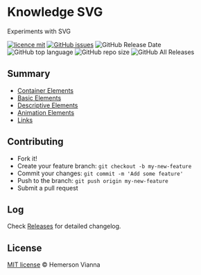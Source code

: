 # Knowledge SVG

Experiments with SVG

[![licence mit](https://img.shields.io/badge/license-MIT-blue.svg?style=flat-square)](http://hemersonvianna.mit-license.org/)
[![GitHub issues](https://img.shields.io/github/issues/org-victorinox/knowledge-svg.svg)](https://github.com/org-victorinox/knowledge-svg/issues)
![GitHub Release Date](https://img.shields.io/github/release-date/org-victorinox/knowledge-svg.svg)
![GitHub top language](https://img.shields.io/github/languages/top/org-victorinox/knowledge-svg.svg)
![GitHub repo size](https://img.shields.io/github/repo-size/org-victorinox/knowledge-svg.svg)
![GitHub All Releases](https://img.shields.io/github/downloads/org-victorinox/knowledge-svg/total.svg)

## Summary

- [Container Elements](01-container-elements/README.md)
- [Basic Elements](02-basic-elements/README.md)
- [Descriptive Elements](03-descriptive-elements/README.md)
- [Animation Elements](04-animation-elements/README.md)
- [Links](Links.md)

## Contributing

- Fork it!
- Create your feature branch: `git checkout -b my-new-feature`
- Commit your changes: `git commit -m 'Add some feature'`
- Push to the branch: `git push origin my-new-feature`
- Submit a pull request

## Log

Check [Releases](https://github.com/org-victorinox/knowledge-svg/releases) for detailed changelog.

## License

[MIT license](http://hemersonvianna.mit-license.org/) © Hemerson Vianna